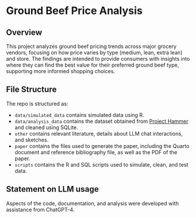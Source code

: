 # Ground Beef Price Analysis

## Overview

This project analyzes ground beef pricing trends across major grocery vendors, focusing on how price varies by type (medium, lean, extra lean) and store. The findings are intended to provide consumers with insights into where they can find the best value for their preferred ground beef type, supporting more informed shopping choices.

## File Structure

The repo is structured as:

-   `data/simulated_data` contains simulated data using R.
-   `data/analysis_data` contains the dataset obtained from [Project Hammer](https://jacobfilipp.com/hammer/) and cleaned using SQLite.
-   `other` contains relevant literature, details about LLM chat interactions, and sketches.
-   `paper` contains the files used to generate the paper, including the Quarto document and reference bibliography file, as well as the PDF of the paper. 
-   `scripts` contains the R and SQL scripts used to simulate, clean, and test data.


## Statement on LLM usage

Aspects of the code, documentation, and analysis were developed with assistance from ChatGPT-4.

